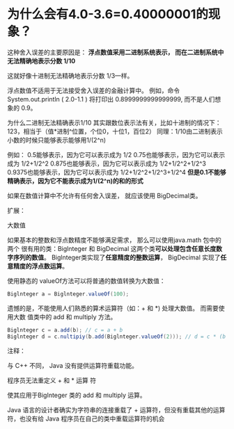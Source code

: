 # 为什么会有4.0-3.6=0.40000001的现象？

这种舍入误差的主要原因是：
**浮点数值采用二进制系统表示， 而在二进制系统中无法精确地表示分数 1/10**



这就好像十进制无法精确地表示分数 1/3—样。


浮点数值不适用于无法接受舍入误差的金融计算中。
例如，命令 System.out.println ( 2.0-1.1 ) 将打印出 0.8999999999999999, 而不是人们想象的 0.9。

为什么二进制无法精确表示1/10
其实跟数位表示法有关，比如十进制的情况下：
123，相当于（值*进制^位置，个位0，十位1，百位2）
同理：1/10由二进制表示小数的时候只能够表示能够用1/(2^n)

例如：
0.5能够表示，因为它可以表示成为 1/2
0.75也能够表示，因为它可以表示成为 1/2+1/2^2
0.875也能够表示，因为它可以表示成为 1/2+1/2^2+1/2^3
0.9375也能够表示，因为它可以表示成为 1/2+1/2^2+1/2^3+1/2^4
**但是0.1不能够精确表示，因为它不能表示成为1/(2^n)的和的形式**

如果在数值计算中不允许有任何舍入误差， 就应该使用 BigDecimal类。

扩展：

大数值

如果基本的整数和浮点数精度不能够满足需求， 那么可以使用java.math 包中的两个 很有用的类：Biglnteger 和 BigDecimal 这两个类**可以处理包含任意长度数字序列的数值**。 Biglnteger类实现了**任意精度的整数运算**， BigDecimal 实现了**任意精度的浮点数运算**。

使用静态的 valueOf方法可以将普通的数值转换为大数值：

```java
Biglnteger a = Biglnteger.valueOf(100); 
```

遗憾的是，不能使用人们熟悉的算术运算符（如：+ 和 *) 处理大数值。
而需要使用大数 值类中的 add 和 multiply 方法。

```java
Biglnteger c = a.add(b); // c = a + b 
Biglnteger d = c.nultipiy(b.add(Biglnteger.valueOf(2))); // d = c * (b + 2)
```

注释：

与 C++ 不同， Java 没有提供运算符重载功能。

程序员无法重定义 + 和 * 运算 符

使其应用于BigInteger 类的 add 和 multiply 运算。

Java 语言的设计者确实为字符串的连接重载了 + 运算符，但没有重载其他的运算符，也没有给 Java 程序员在自己的类中重载运算符的机会